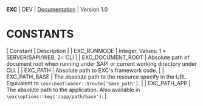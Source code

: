 **EXC** | DEV | [Documentation](./doc_index.md) | Version 1.0<BR>

# CONSTANTS #

| Constant | Description |
| EXC_RUNMODE | Integer, Values: 1 = SERVER/SAPI/WEB, 2= CLI |
| EXC_DOCUMENT_ROOT | Absolute path of document root when running under SAPI or current working directory under CLI. |
| EXC_PATH | Absolute path to EXC's framework code. |
| EXC_PATH_BASE | The absolute path to the resource specify in the URL. Equivalent to `\exc\bootloader::$route['base_path']`. |
| EXC_PATH_APP | The absolute path to the application. Also available in `\exc\options::key('/app/path/base')`. |
